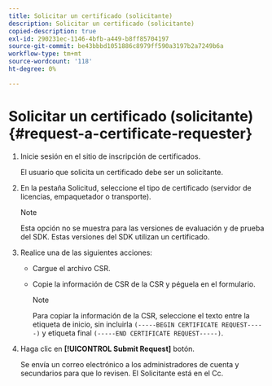 ```yaml
---
title: Solicitar un certificado (solicitante)
description: Solicitar un certificado (solicitante)
copied-description: true
exl-id: 290231ec-1146-4bfb-a449-b8ff85704197
source-git-commit: be43bbbd1051886c8979ff590a3197b2a7249b6a
workflow-type: tm+mt
source-wordcount: '118'
ht-degree: 0%

---
```


# Solicitar un certificado (solicitante){#request-a-certificate-requester}

1. Inicie sesión en el sitio de inscripción de certificados.

   El usuario que solicita un certificado debe ser un solicitante.

1. En la pestaña Solicitud, seleccione el tipo de certificado (servidor de licencias, empaquetador o transporte).

   >[!NOTE]
   >
   >Esta opción no se muestra para las versiones de evaluación y de prueba del SDK. Estas versiones del SDK utilizan un certificado.

1. Realice una de las siguientes acciones:

   * Cargue el archivo CSR.
   * Copie la información de CSR de la CSR y péguela en el formulario.

      >[!NOTE]
      >
      >Para copiar la información de la CSR, seleccione el texto entre la etiqueta de inicio, sin incluirla `(-----BEGIN CERTIFICATE REQUEST-----)` y etiqueta final `(-----END CERTIFICATE REQUEST-----)`.

1. Haga clic en **[!UICONTROL Submit Request]** botón.

   Se envía un correo electrónico a los administradores de cuenta y secundarios para que lo revisen. El Solicitante está en el Cc.
